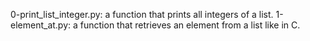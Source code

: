 0-print_list_integer.py: a function that prints all integers of a list.
1-element_at.py: a function that retrieves an element from a list like in C.
